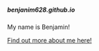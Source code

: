 ##### benjanim628.github.io
<html>
  <body>
    <p>My name is Benjamin!</p>
    <a href="www.google.com">Find out more about me here!</a>
  </body>
</html>
